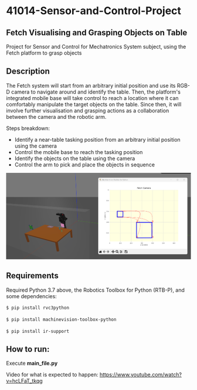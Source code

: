 # 41014-Sensor-and-Control-Project

## Fetch Visualising and Grasping Objects on Table
Project for Sensor and Control for Mechatronics System subject, using the Fetch platform to grasp objects

## Description
The Fetch system will start from an arbitrary initial position and use its RGB-D camera to navigate 
around and identify the table. Then, the platform's integrated mobile base will take control to 
reach a location where it can comfortably manipulate the target objects on the table. Since then, 
it will involve further visualisation and grasping actions as a collaboration between the camera and the robotic arm.

Steps breakdown:
- Identify a near-table tasking position from an arbitrary initial position using the camera 
- Control the mobile base to reach the tasking position
- Identify the objects on the table using the camera
- Control the arm to pick and place the objects in sequence

![Alt text](image.png)

## Requirements
Required Python 3.7 above, the Robotics Toolbox for Python (RTB-P), and some dependencies:
    
    $ pip install rvc3python
    
    $ pip install machinevision-toolbox-python
    
    $ pip install ir-support

## How to run:
Execute **main_file.py**

Video for what is expected to happen: 
    https://www.youtube.com/watch?v=hcLFaT_tkqg
    
